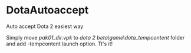# DotaAutoaccept
Auto accept Dota 2 easiest way
  
Simply move _pak01_dir.vpk_ to _dota 2 beta\game\dota_tempcontent_ folder and add -tempcontent launch option. Tt's it!
